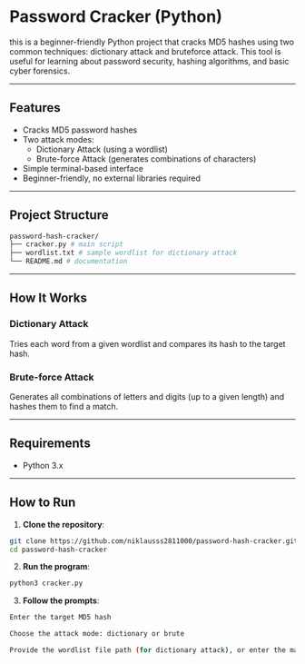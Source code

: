# Password Cracker (Python)

this is a beginner-friendly Python project that cracks MD5 hashes using two common techniques: dictionary attack and bruteforce attack. This tool is useful for learning about password security, hashing algorithms, and basic cyber forensics.

---

## Features

- Cracks MD5 password hashes
- Two attack modes:
  - Dictionary Attack (using a wordlist)
  - Brute-force Attack (generates combinations of characters)
- Simple terminal-based interface
- Beginner-friendly, no external libraries required

---

## Project Structure
```bash
password-hash-cracker/
├── cracker.py # main script
├── wordlist.txt # sample wordlist for dictionary attack
└── README.md # documentation
```

---

## How It Works

### Dictionary Attack
Tries each word from a given wordlist and compares its hash to the target hash.

### Brute-force Attack
Generates all combinations of letters and digits (up to a given length) and hashes them to find a match.

---

## Requirements

- Python 3.x

---

## How to Run

1. **Clone the repository**:
```bash
git clone https://github.com/niklausss2811000/password-hash-cracker.git
cd password-hash-cracker
```

2. **Run the program**:
```bash
python3 cracker.py
```
3. **Follow the prompts**:
```bash
Enter the target MD5 hash

Choose the attack mode: dictionary or brute

Provide the wordlist file path (for dictionary attack), or enter the maximum password length (for brute-force attack)
```







